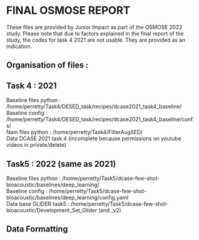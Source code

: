 # FINAL OSMOSE REPORT

These files are provided by Junior Impact as part of the OSMOSE 2022 study.
Please note that due to factors explained in the final report of the study, the codes for task 4 2021 are not usable. They are provided as an indication.

## Organisation of files : 

## Task 4 : 2021

Baseline files python : /home/perretty/Task4/DESED_task/recipes/dcase2021_task4_baseline/  
Baseline config : /home/perretty/Task4/DESED_task/recipes/dcase2021_task4_baseline/confs/  
Nam files python : /home/perretty/Task4/FilterAugSED/  
Data DCASE 2021 task 4 (incomplete because permissions on youtube videos in private/delete)  

## Task5 : 2022 (same as 2021)
Baseline files python : /home/perretty/Task5/dcase-few-shot-bioacoustic/baselines/deep_learning/  
Baseline config : /home/perretty/Task5/dcase-few-shot-bioacoustic/baselines/deep_learning/config.yaml  
Data base GLIDER task5 : /home/perretty/Task5/dcase-few-shot-bioacoustic/Development_Set_Glider (and _v2)

## Data Formatting


